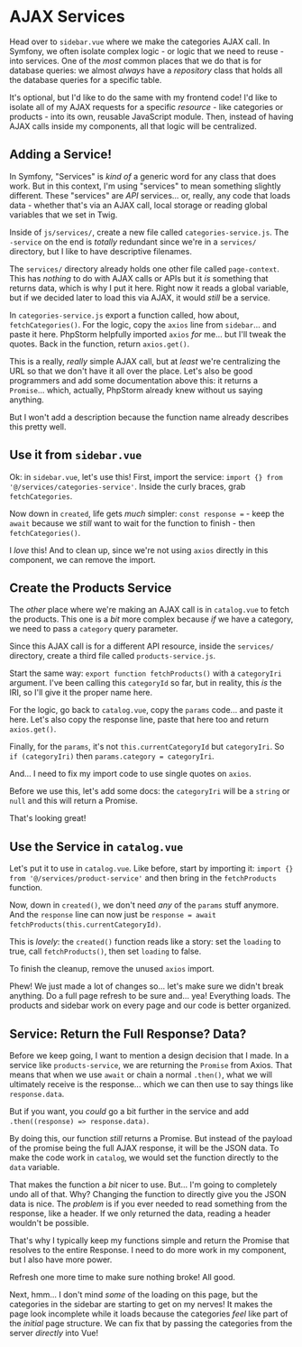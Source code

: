 # AJAX Services

Head over to `sidebar.vue` where we make the categories AJAX call. In
Symfony, we often isolate complex logic - or logic that we need to reuse - into
services. One of the *most* common places that we do that is for database queries:
we almost *always* have a *repository* class that holds all the database queries
for a specific table.

It's optional, but I'd like to do the same with my frontend code! I'd like
to isolate all of my AJAX requests for a specific *resource* - like categories
or products - into its own, reusable JavaScript module. Then, instead of having
AJAX calls inside my components, all that logic will be centralized.

## Adding a Service!

In Symfony, "Services" is *kind of* a generic word for any class that does work.
But in this context, I'm using "services" to mean something slightly
different. These "services" are *API* services... or, really, any code that
loads data - whether that's via an AJAX call, local storage or reading
global variables that we set in Twig.

Inside of `js/services/`, create a new file called `categories-service.js`.
The `-service` on the end is *totally* redundant since we're in a `services/`
directory, but I like to have descriptive filenames.

The `services/` directory already holds one other file called `page-context`. This
has *nothing* to do with AJAX calls or APIs but it *is* something that returns data,
which is why I put it here. Right now it reads a global variable, but if we
decided later to load this via AJAX, it would *still* be a service.

In `categories-service.js` export a function called, how about, `fetchCategories()`.
For the logic, copy the `axios` line from `sidebar`... and paste it here. PhpStorm
helpfully imported `axios` *for* me... but I'll tweak the quotes. Back in the
function, return `axios.get()`.

This is a really, *really* simple AJAX call, but at *least* we're centralizing the
URL so that we don't have it all over the place. Let's also be good programmers and
add some documentation above this: it returns a `Promise`... which, actually,
PhpStorm already knew without us saying anything.

But I won't add a description because the function name already describes this
pretty well.

## Use it from `sidebar.vue`

Ok: in `sidebar.vue`, let's use this! First, import the service:
`import {} from '@/services/categories-service'`. Inside the curly braces,
grab `fetchCategories`.

Now down in `created`, life gets *much* simpler: `const response =` - keep the `await`
because we *still* want to wait for the function to finish - then `fetchCategories()`.

I *love* this! And to clean up, since we're not using `axios` directly in this
component, we can remove the import.

## Create the Products Service

The *other* place where we're making an AJAX call is in `catalog.vue` to fetch
the products. This one is a *bit* more complex because *if* we have a
category, we need to pass a `category` query parameter.

Since this AJAX call is for a different API resource, inside the `services/`
directory, create a third file called `products-service.js`.

Start the same way: `export function fetchProducts()` with a `categoryIri` argument.
I've been calling this `categoryId` so far, but in reality, this *is* the IRI, so
I'll give it the proper name here.

For the logic, go back to `catalog.vue`, copy the `params` code... and paste it
here. Let's also copy the response line, paste that here too and return
`axios.get()`.

Finally, for the `params`, it's not `this.currentCategoryId` but `categoryIri`.
So `if (categoryIri)` then `params.category = categoryIri`.

And... I need to fix my import code to use single quotes on `axios`.

Before we use this, let's add some docs: the `categoryIri` will be a `string` or
`null` and this will return a Promise.

That's looking great!

## Use the Service in `catalog.vue`

Let's put it to use in `catalog.vue`. Like before, start by importing it:
`import {} from '@/services/product-service'` and then bring in the
`fetchProducts` function.

Now, down in `created()`, we don't need *any* of the `params` stuff anymore.
And the `response` line can now just be
`response = await fetchProducts(this.currentCategoryId)`.

This is *lovely*: the `created()` function reads like a story: set the
`loading` to true, call `fetchProducts()`, then set `loading` to false.

To finish the cleanup, remove the unused `axios` import.

Phew! We just made a lot of changes so... let's make sure we didn't break
anything. Do a full page refresh to be sure and... yea! Everything loads.
The products and sidebar work on every page and our code is better organized.

## Service: Return the Full Response? Data?

Before we keep going, I want to mention a design decision that I made. In a
service like `products-service`, we are returning the `Promise` from Axios.
That means that when we use `await` or chain a normal `.then()`, what we will
ultimately receive is the response... which we can then use to say things like
`response.data`.

But if you want, you *could* go a bit further in the service and add
`.then((response) => response.data)`.

By doing this, our function *still* returns a Promise. But instead of the
payload of the promise being the full AJAX response, it will be the JSON data.
To make the code work in `catalog`, we would set the function directly to the
`data` variable.

That makes the function a *bit* nicer to use. But... I'm going to completely undo
all of that. Why? Changing the function to directly give you the JSON data
is nice. The *problem* is if you ever needed to read something from the response,
like a header. If we only returned the data, reading a header wouldn't be possible.

That's why I typically keep my functions simple and return the Promise that
resolves to the entire Response. I need to do more work in my component, but
I also have more power.

Refresh one more time to make sure nothing broke! All good.

Next, hmm... I don't mind *some* of the loading on this page, but the categories
in the sidebar are starting to get on my nerves! It makes the
page look incomplete while it loads because the categories *feel* like part of
the *initial* page structure. We can fix that by passing the categories from the
server *directly* into Vue!
